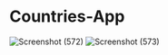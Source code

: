 # Countries-App
![Screenshot (572)](https://github.com/otizgit/Countries-App/assets/110433564/1e363cbc-50b7-46ef-bc01-ac4054efd930)
![Screenshot (573)](https://github.com/otizgit/Countries-App/assets/110433564/fee26c2e-ad19-4230-a87c-4a51942f10a5)
